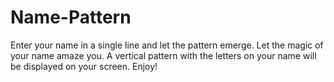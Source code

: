 # Name-Pattern
Enter your name in a single line and let the pattern emerge.
Let the magic of your name amaze you. A vertical pattern with the letters on your name will be displayed on your screen. Enjoy!
